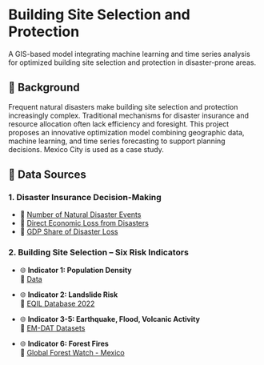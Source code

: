 # Building Site Selection and Protection  

A GIS-based model integrating machine learning and time series analysis for optimized building site selection and protection in disaster-prone areas.


## 📖 Background

Frequent natural disasters make building site selection and protection increasingly complex. Traditional mechanisms for disaster insurance and resource allocation often lack efficiency and foresight. This project proposes an innovative optimization model combining geographic data, machine learning, and time series forecasting to support planning decisions. Mexico City is used as a case study.

## 📁 Data Sources

### 1. **Disaster Insurance Decision-Making**
- 📂 [Number of Natural Disaster Events](https://ourworldindata.org/grapher/number-of-natural-disaster-events)
- 📂 [Direct Economic Loss from Disasters](https://ourworldindata.org/grapher/direct-economic-loss-attributed-to-disasters)
- 📂 [GDP Share of Disaster Loss](https://ourworldindata.org/explorers/natural-disasters?tab=map&time=2020&Disaster+Type=All+disasters&Impact=Economic+damages+%28%25+GDP%29&Timespan=Decadal+average&Per+capita=false&country=~OWID_WRL)

### 2. **Building Site Selection – Six Risk Indicators**
- 🌐 **Indicator 1: Population Density**  
  📎 [Data](https://ourworldindata.org/explorers/population-and-demography?indicator=Population+density&Sex=Both+sexes&Age=Total&Projection+scenario=None&country=CHN~IND~USA~IDN~PAK~NGA~BRA~JPN)

- 🌐 **Indicator 2: Landslide Risk**  
  📎 [EQIL Database 2022](https://www.sciencebase.gov/catalog/item/614512b3d34e0df5fb95b5f9->SSNMX_catalogo_19900501_20250501)

- 🌐 **Indicator 3-5: Earthquake, Flood, Volcanic Activity**  
  📎 [EM-DAT Datasets](https://www.emdat.be/)

- 🌐 **Indicator 6: Forest Fires**  
  📎 [Global Forest Watch - Mexico](https://www.globalforestwatch.org/dashboards/country/MEX/?category=fires&location=WyJjb3VudHJ5IiwiTUVYIl0%3D)



